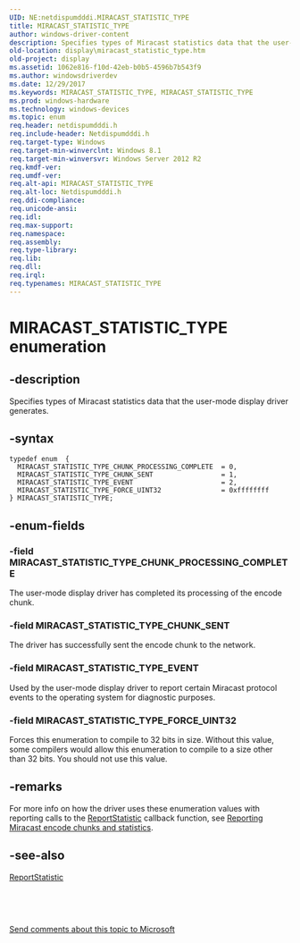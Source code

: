 ```yaml
---
UID: NE:netdispumdddi.MIRACAST_STATISTIC_TYPE
title: MIRACAST_STATISTIC_TYPE
author: windows-driver-content
description: Specifies types of Miracast statistics data that the user-mode display driver generates.
old-location: display\miracast_statistic_type.htm
old-project: display
ms.assetid: 1062e816-f10d-42eb-b0b5-4596b7b543f9
ms.author: windowsdriverdev
ms.date: 12/29/2017
ms.keywords: MIRACAST_STATISTIC_TYPE, MIRACAST_STATISTIC_TYPE
ms.prod: windows-hardware
ms.technology: windows-devices
ms.topic: enum
req.header: netdispumdddi.h
req.include-header: Netdispumdddi.h
req.target-type: Windows
req.target-min-winverclnt: Windows 8.1
req.target-min-winversvr: Windows Server 2012 R2
req.kmdf-ver: 
req.umdf-ver: 
req.alt-api: MIRACAST_STATISTIC_TYPE
req.alt-loc: Netdispumdddi.h
req.ddi-compliance: 
req.unicode-ansi: 
req.idl: 
req.max-support: 
req.namespace: 
req.assembly: 
req.type-library: 
req.lib: 
req.dll: 
req.irql: 
req.typenames: MIRACAST_STATISTIC_TYPE
---
```


# MIRACAST_STATISTIC_TYPE enumeration



## -description
Specifies  types of Miracast statistics data that the user-mode display driver generates.



## -syntax

````
typedef enum  { 
  MIRACAST_STATISTIC_TYPE_CHUNK_PROCESSING_COMPLETE  = 0,
  MIRACAST_STATISTIC_TYPE_CHUNK_SENT                 = 1,
  MIRACAST_STATISTIC_TYPE_EVENT                      = 2,
  MIRACAST_STATISTIC_TYPE_FORCE_UINT32               = 0xffffffff
} MIRACAST_STATISTIC_TYPE;
````


## -enum-fields

### -field MIRACAST_STATISTIC_TYPE_CHUNK_PROCESSING_COMPLETE

The user-mode display driver has completed its processing of the encode chunk.


### -field MIRACAST_STATISTIC_TYPE_CHUNK_SENT

The driver has successfully sent the encode chunk to the network.


### -field MIRACAST_STATISTIC_TYPE_EVENT

Used by the user-mode display driver to report certain Miracast protocol events to the operating system for diagnostic purposes.


### -field MIRACAST_STATISTIC_TYPE_FORCE_UINT32

Forces this enumeration to compile to 32 bits in size. Without this value, some compilers would allow this enumeration to compile to a size other than 32 bits. You should not use this value.


## -remarks
For more info on how the driver uses these enumeration values with reporting calls to the <a href="..\netdispumdddi\nc-netdispumdddi-pfn_report_statistic.md">ReportStatistic</a> callback function, see <a href="https://msdn.microsoft.com/E1CE637F-42ED-4BEB-A2FF-04B4B88469DC">Reporting Miracast encode chunks and statistics</a>.


## -see-also
<dl>
<dt>
<a href="..\netdispumdddi\nc-netdispumdddi-pfn_report_statistic.md">ReportStatistic</a>
</dt>
</dl>
 

 

<a href="mailto:wsddocfb@microsoft.com?subject=Documentation%20feedback [display\display]:%20MIRACAST_STATISTIC_TYPE enumeration%20 RELEASE:%20(12/29/2017)&amp;body=%0A%0APRIVACY STATEMENT%0A%0AWe use your feedback to improve the documentation. We don't use your email address for any other purpose, and we'll remove your email address from our system after the issue that you're reporting is fixed. While we're working to fix this issue, we might send you an email message to ask for more info. Later, we might also send you an email message to let you know that we've addressed your feedback.%0A%0AFor more info about Microsoft's privacy policy, see http://privacy.microsoft.com/en-us/default.aspx." title="Send comments about this topic to Microsoft">Send comments about this topic to Microsoft</a>

